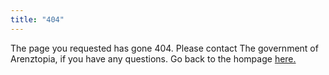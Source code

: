 ```yaml
---
title: "404"
---
```


The page you requested has gone 404. Please contact The government of Arenztopia, if you have any questions. Go back to the hompage [here.](arenztopia.com)
